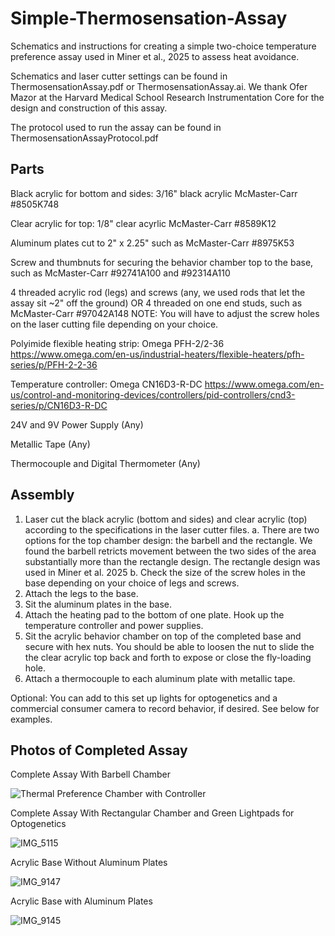 # Simple-Thermosensation-Assay

Schematics and instructions for creating a simple two-choice temperature preference assay used in  Miner et al., 2025 to assess heat avoidance.

Schematics and laser cutter settings can be found in ThermosensationAssay.pdf or ThermosensationAssay.ai. We thank Ofer Mazor at the Harvard Medical School Research  Instrumentation Core for the design and construction of this assay.

The protocol used to run the assay can be found in ThermosensationAssayProtocol.pdf

## Parts

Black acrylic for bottom and sides:  3/16" black acrylic McMaster-Carr #8505K748

Clear acrylic for top: 1/8" clear acyrlic McMaster-Carr #8589K12

Aluminum plates cut to 2" x 2.25" such as McMaster-Carr #8975K53

Screw and thumbnuts for securing the behavior chamber top to the base, such as McMaster-Carr #92741A100 and #92314A110

4 threaded acrylic rod (legs) and screws (any, we used rods that let the assay sit ~2" off the ground) OR 4 threaded on one end studs, such as McMaster-Carr #97042A148 
   NOTE: You will have to adjust the screw holes on the laser cutting file depending on your choice.

Polyimide flexible heating strip: Omega PFH-2/2-36 https://www.omega.com/en-us/industrial-heaters/flexible-heaters/pfh-series/p/PFH-2-2-36

Temperature controller: Omega CN16D3-R-DC https://www.omega.com/en-us/control-and-monitoring-devices/controllers/pid-controllers/cnd3-series/p/CN16D3-R-DC

24V and 9V Power Supply (Any)

Metallic Tape (Any)

Thermocouple and Digital Thermometer (Any)

## Assembly
1. Laser cut the black acrylic (bottom and sides) and clear acrylic (top) according to the specifications in the laser cutter files.
   a. There are two options for the top chamber design: the barbell and the rectangle. We found the barbell retricts movement between the two sides of the area substantially more than the rectangle design. The       rectangle design was used in Miner et al. 2025
   b. Check the size of the screw holes in the base depending on your choice of legs and screws.
2. Attach the legs to the base.
3. Sit the aluminum plates in the base.
4. Attach the heating pad to the bottom of one plate. Hook up the temperature controller and power supplies.
5. Sit the acrylic behavior chamber on top of the completed base and secure with hex nuts. You should be able to loosen the nut to slide the the clear acrylic top back and forth to expose or close the fly-loading hole.
6. Attach a thermocouple to each aluminum plate with metallic tape.

Optional: You can add to this set up lights for optogenetics and a commercial consumer camera to record behavior, if desired. See below for examples.
   
## Photos of Completed Assay

Complete Assay With Barbell Chamber

![Thermal Preference Chamber with Controller](https://github.com/user-attachments/assets/99b663a6-d2ba-41e3-b396-d824a50b7999)

Complete Assay With Rectangular Chamber and Green Lightpads for Optogenetics

![IMG_5115](https://github.com/user-attachments/assets/c8cc61ce-8b1f-475a-8b73-133bc786e05b)

Acrylic Base Without Aluminum Plates

![IMG_9147](https://github.com/user-attachments/assets/d55ad8af-96ed-45eb-915b-8043745a7e84)

Acrylic Base with Aluminum Plates

![IMG_9145](https://github.com/user-attachments/assets/ba915933-818e-48fe-89c5-e2dec6279830)

